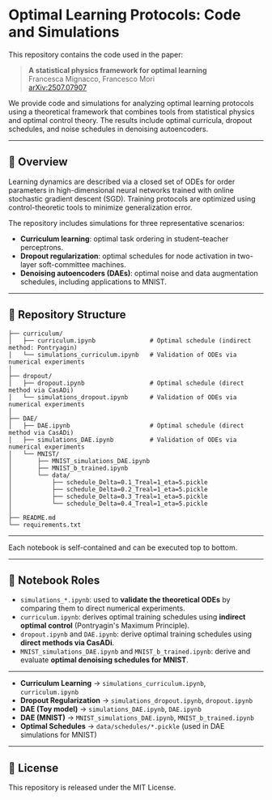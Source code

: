 # Optimal Learning Protocols: Code and Simulations

This repository contains the code used in the paper:

> **A statistical physics framework for optimal learning**  
> Francesca Mignacco, Francesco Mori  
> [arXiv:2507.07907](https://arxiv.org/abs/2507.07907)

We provide code and simulations for analyzing optimal learning protocols using a theoretical framework that combines tools from statistical physics and optimal control theory. The results include optimal curricula, dropout schedules, and noise schedules in denoising autoencoders.

---

## 🧠 Overview

Learning dynamics are described via a closed set of ODEs for order parameters in high-dimensional neural networks trained with online stochastic gradient descent (SGD). Training protocols are optimized using control-theoretic tools to minimize generalization error.

The repository includes simulations for three representative scenarios:

- **Curriculum learning**: optimal task ordering in student–teacher perceptrons.
- **Dropout regularization**: optimal schedules for node activation in two-layer soft-committee machines.
- **Denoising autoencoders (DAEs)**: optimal noise and data augmentation schedules, including applications to MNIST.

---

## 📁 Repository Structure

```
├── curriculum/
│   ├── curriculum.ipynb               # Optimal schedule (indirect method: Pontryagin)
│   └── simulations_curriculum.ipynb   # Validation of ODEs via numerical experiments
│
├── dropout/
│   ├── dropout.ipynb                  # Optimal schedule (direct method via CasADi)
│   └── simulations_dropout.ipynb      # Validation of ODEs via numerical experiments
│
├── DAE/
│   ├── DAE.ipynb                      # Optimal schedule (direct method via CasADi)
│   ├── simulations_DAE.ipynb          # Validation of ODEs via numerical experiments
│   └── MNIST/
│       ├── MNIST_simulations_DAE.ipynb
│       ├── MNIST_b_trained.ipynb
│       └── data/
│           ├── schedule_Delta=0.1_Treal=1_eta=5.pickle
│           ├── schedule_Delta=0.2_Treal=1_eta=5.pickle
│           ├── schedule_Delta=0.3_Treal=1_eta=5.pickle
│           └── schedule_Delta=0.4_Treal=1_eta=5.pickle
│
├── README.md
└── requirements.txt  
```

---


Each notebook is self-contained and can be executed top to bottom.

---

## 🧪 Notebook Roles

- `simulations_*.ipynb`: used to **validate the theoretical ODEs** by comparing them to direct numerical experiments.
- `curriculum.ipynb`: derives optimal training schedules using **indirect optimal control** (Pontryagin's Maximum Principle).
- `dropout.ipynb` and `DAE.ipynb`: derive optimal training schedules using **direct methods via CasADi**.
- `MNIST_simulations_DAE.ipynb` and `MNIST_b_trained.ipynb`: derive and evaluate **optimal denoising schedules for MNIST**.

---


- **Curriculum Learning** → `simulations_curriculum.ipynb`, `curriculum.ipynb`  
- **Dropout Regularization** → `simulations_dropout.ipynb`, `dropout.ipynb`  
- **DAE (Toy model)** → `simulations_DAE.ipynb`, `DAE.ipynb`  
- **DAE (MNIST)** → `MNIST_simulations_DAE.ipynb`, `MNIST_b_trained.ipynb`  
- **Optimal Schedules** → `data/schedules/*.pickle` (used in DAE simulations for MNIST)

---

## 📄 License

This repository is released under the MIT License.
